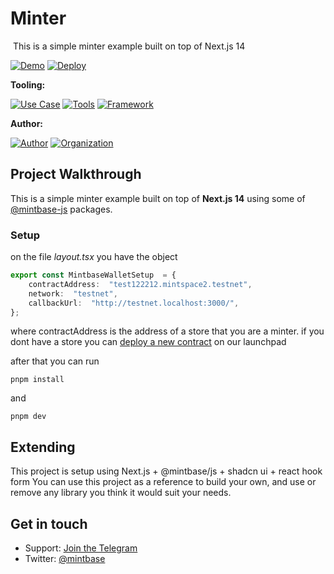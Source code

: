 # Minter
<img src="https://i.imgur.com/QDJPsAA.png" alt="cover_image" width="0" />
This is a simple minter example built on top of Next.js 14

[![Demo](https://img.shields.io/badge/Demo-Visit%20Demo-brightgreen)](https://minter.mintbase.xyz/)
[![Deploy](https://img.shields.io/badge/Deploy-on%20Vercel-blue)](https://vercel.com/new/clone?repository-url=https%3A%2F%2Fgithub.com%2FMintbase%2Ftemplates%2Ftree%2Fmain%2Fminter)

**Tooling:**

[![Use Case](https://img.shields.io/badge/Use%20Case-Minter-blue)](#)
[![Tools](https://img.shields.io/badge/Tools-@mintbase.js/sdk%2C@mintbase.js/react%2C@mintbase.js/storage%2C%20Arweave%2C%20Mintbase%20Wallet-blue)](#)
[![Framework](https://img.shields.io/badge/Framework-Next.js%2014-blue)](#)

**Author:**

[![Author](https://img.shields.io/twitter/follow/mintbase?style=social&logo=twitter)](https://twitter.com/mintbase) [![Organization](https://img.shields.io/badge/Mintbase-blue)](https://www.mintbase.xyz)

## Project Walkthrough

This is a simple minter example built on top of **Next.js 14** using some of [@mintbase-js](https://github.com/Mintbase/mintbase-js) packages.

### Setup
on the file *layout.tsx* you have the object

```ts
export const MintbaseWalletSetup  = {
	contractAddress:  "test122212.mintspace2.testnet",
	network:  "testnet",
	callbackUrl:  "http://testnet.localhost:3000/",
};
```
where contractAddress is the address of a store that you are a minter.
if you dont have a store you can [deploy a new contract](https://www.mintbase.xyz/launchpad/contracts/0) on our launchpad

after that you can run
```
pnpm install
```
and 

```
pnpm dev
```


## Extending

This project is setup using Next.js + @mintbase/js +  shadcn ui + react hook form
You can use this project as a reference to build your own, and use or remove any library you think it would suit your needs.


## Get in touch

- Support: [Join the Telegram](https://tg.me/mintdev)
- Twitter: [@mintbase](https://twitter.com/mintbase)

<img src="https://i.imgur.com/SBiSEAB.png" alt="detail_image" width="0" />